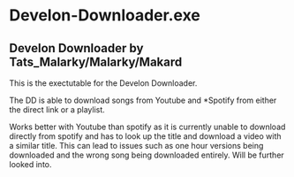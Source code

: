 # Develon-Downloader.exe
## Develon Downloader by Tats_Malarky/Malarky/Makard

This is the exectutable for the Develon Downloader. 

The DD is able to download songs from Youtube and *Spotify from either the direct link or a playlist. 

Works better with Youtube than spotify as it is currently unable to download directly from spotify and has to look up the title and download a video with a similar title. This can lead to issues such as one hour versions being downloaded and the wrong song being downloaded entirely. Will be further looked into. 


